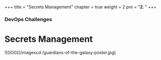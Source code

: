 +++
title = "Secrets Management"
chapter = true
weight = 2
pre = "<b>2. </b>"
+++
### DevOps Challenges

# Secrets Management


![GOG](/imagescd /guardians-of-the-galaxy-poster.jpg)